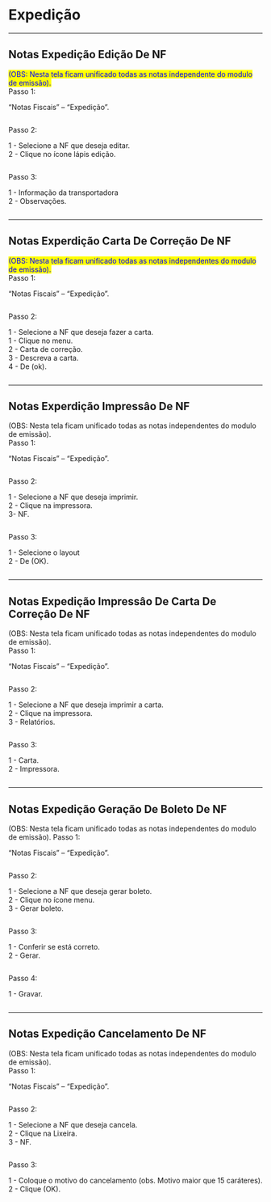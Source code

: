 # Expedição

***

## Notas Expedição Edição De NF

<mark style="color:blue;">(OBS: Nesta tela ficam unificado todas as notas independente do modulo de emissão).</mark>\
Passo 1:

“Notas Fiscais” – “Expedição”.

<figure><img src="../../.gitbook/assets/image (37).png" alt=""><figcaption></figcaption></figure>

Passo 2:

1 - Selecione a NF que deseja editar.\
2 - Clique no ícone lápis edição.

<figure><img src="../../.gitbook/assets/image (1) (1) (1) (1) (1) (1) (1) (1) (1).png" alt=""><figcaption></figcaption></figure>

Passo 3:

1 - Informação da transportadora\
2 - Observações.

<figure><img src="../../.gitbook/assets/image (2) (1) (1) (1) (1) (1) (1) (1) (1).png" alt=""><figcaption></figcaption></figure>

***

## Notas Experdição Carta De Correção De NF

<mark style="color:blue;">(OBS: Nesta tela ficam unificado todas as notas independentes do modulo de emissão).</mark>\
Passo 1:

“Notas Fiscais” – “Expedição”.

<figure><img src="../../.gitbook/assets/image (3) (1) (1) (1) (1) (1) (1) (1) (1).png" alt=""><figcaption></figcaption></figure>

&#x20;Passo 2:

1 - Selecione a NF que deseja fazer a carta.\
1 - Clique no menu.\
2 - Carta de correção.\
3 - Descreva a carta.\
4 - De (ok).

<figure><img src="../../.gitbook/assets/image (4) (1) (1) (1) (1) (1) (1) (1) (1).png" alt=""><figcaption></figcaption></figure>

***

## Notas Experdição Impressâo De NF

(OBS: Nesta tela ficam unificado todas as notas independentes do modulo de emissão).\
Passo 1:

“Notas Fiscais” – “Expedição”.

<figure><img src="../../.gitbook/assets/image (5) (1) (1) (1) (1) (1) (1) (1) (1).png" alt=""><figcaption></figcaption></figure>

Passo 2:

1 - Selecione a NF que deseja imprimir.\
2 - Clique na impressora.\
3- NF.

<figure><img src="../../.gitbook/assets/image (6) (1) (1) (1) (1) (1) (1) (1) (1).png" alt=""><figcaption></figcaption></figure>

Passo 3:

1 - Selecione o layout\
2 - De (OK).

<figure><img src="../../.gitbook/assets/image (7) (1) (1) (1) (1) (1) (1) (1) (1).png" alt=""><figcaption></figcaption></figure>

***

## Notas Expedição Impressâo De Carta De Correçâo De NF

(OBS: Nesta tela ficam unificado todas as notas independentes do modulo de emissão).\
Passo 1:

“Notas Fiscais” – “Expedição”.

<figure><img src="../../.gitbook/assets/image (8) (1) (1) (1) (1) (1) (1) (1) (1).png" alt=""><figcaption></figcaption></figure>

Passo 2:

1 - Selecione a NF que deseja imprimir a carta.\
2 - Clique na impressora.\
3 - Relatórios.

<figure><img src="../../.gitbook/assets/image (9) (1) (1) (1) (1) (1).png" alt=""><figcaption></figcaption></figure>

Passo 3:

1 - Carta.\
2 - Impressora.

<figure><img src="../../.gitbook/assets/image (10) (1) (1) (1).png" alt=""><figcaption></figcaption></figure>

***

## Notas Expedição Geração De Boleto De NF

(OBS: Nesta tela ficam unificado todas as notas independentes do modulo de emissão). Passo 1:

“Notas Fiscais” – “Expedição”.

<figure><img src="../../.gitbook/assets/image (11) (1) (1) (1).png" alt=""><figcaption></figcaption></figure>

Passo 2:

1 - Selecione a NF que deseja gerar boleto.\
2 - Clique no ícone menu.\
3 - Gerar boleto.

<figure><img src="../../.gitbook/assets/image (12) (1) (1) (1).png" alt=""><figcaption></figcaption></figure>

Passo 3:

1 - Conferir se está correto.\
2 - Gerar.

<figure><img src="../../.gitbook/assets/image (13) (1) (1) (1).png" alt=""><figcaption></figcaption></figure>

Passo 4:

1 - Gravar.

<figure><img src="../../.gitbook/assets/image (14) (1) (1) (1).png" alt=""><figcaption></figcaption></figure>

***

## Notas Expedição Cancelamento De NF

(OBS: Nesta tela ficam unificado todas as notas independentes do modulo de emissão).\
Passo 1:

“Notas Fiscais” – “Expedição”.

<figure><img src="../../.gitbook/assets/image (15) (1) (1) (1).png" alt=""><figcaption></figcaption></figure>

Passo 2:

1 - Selecione a NF que deseja cancela.\
2 - Clique na Lixeira.\
3 - NF.

<figure><img src="../../.gitbook/assets/image (16) (1) (1) (1).png" alt=""><figcaption></figcaption></figure>

Passo 3:

1 - Coloque o motivo do cancelamento (obs. Motivo maior que 15 caráteres).\
2 - Clique (OK).

<figure><img src="../../.gitbook/assets/image (444).png" alt=""><figcaption></figcaption></figure>
